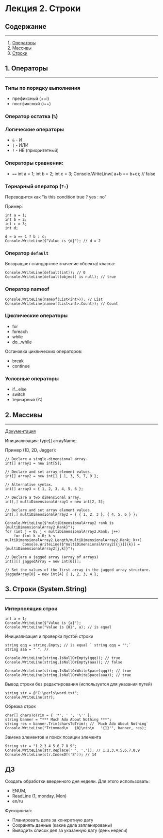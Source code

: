 # Лекция 2. Строки

## Содержание

---

1. [Операторы](#operators)
2. [Массивы](#arrays)
3. [Строки](#string)

## <a name="operators"> 1. Операторы </a>

---

### Типы по порядку выполнения

- префиксный (++i)
- постфиксный (i++)

### Оператор остатка (`%`)

### Логические операторы

- `&` - И
- `|` - ИЛИ
- `!` - НЕ (приоритетный)

### Операторы сравнения:

- `==`
    int a = 1;
    int b = 2;
    int c = 3;
    Console.WriteLinw( a+b == b+c); // false

### Тернарный оператор (`?:`)

Переводится как "is this condition true ? yes : no"

Пример:

    int a = 1;
    int b = 2;
    int c = 3;
    int d;

    d = a == 1 ? b : c;
    Console.WriteLine($"Value is {d}"); // d = 2

### Оператор `default`

Возвращает стандартное значение объекта/ класса:

    Console.WriteLine(default(int)); // 0
    Console.WriteLine(default(object) is null); // true

### Оператор nameof

    Console.WriteLine(nameof(List<int>)); // List
    Console.WriteLine(nameof(List<int>.Count)); // Count

### Циклические операторы

- for
- foreach
- while
- do...while

Остановка циклических операторов:

- break
- continue

### Условные операторы

- if...else
- switch
- тернарный (?:)

## <a name="arrays"> 2. Массивы </a>

---

[Документация](https://docs.microsoft.com/en-us/dotnet/csharp/programming-guide/arrays/multidimensional-arrays)

Инициализация:
type[] arrayName;

Пример (1D, 2D, Jagger):

    // Declare a single-dimensional array. 
    int[] array1 = new int[5];

    // Declare and set array element values.
    int[] array2 = new int[] { 1, 3, 5, 7, 9 };

    // Alternative syntax.
    int[] array3 = { 1, 2, 3, 4, 5, 6 };

    // Declare a two dimensional array.
    int[,] multiDimensionalArray1 = new int[2, 3];

    // Declare and set array element values.
    int[,] multiDimensionalArray2 = { { 1, 2, 3 }, { 4, 5, 6 } };

    Console.WriteLine($"multiDimensionalArray2 rank is {multiDimensionalArray2.Rank}");
    for (int j = 0; j < multiDimensionalArray2.Rank; j++)
        for (int k = 0; k < multiDimensionalArray2.Length/multiDimensionalArray2.Rank; k++)
            Console.WriteLine($"multiDimensionalArray2[{j}][{k}] =  {multiDimensionalArray2[j,k]}");

    // Declare a jagged array (array of arrays)
    int[][] jaggedArray = new int[6][];

    // Set the values of the first array in the jagged array structure.
    jaggedArray[0] = new int[4] { 1, 2, 3, 4 };

## <a name="array"> 3. Строки (System.String) </a>

---

### Интерполяция строк

    int a = 1;
    Console.WriteLine($"Value is {a}");
    Console.WriteLine("Value is {0}", a); // is equal

Инициализация и проверка пустой строки

    string qqq = string.Empty; // is equal ` string qqq = "";`
    string aaa = " "; //

    Console.WriteLine(string.IsNullOrEmpty(qqq)); // true
    Console.WriteLine(string.IsNullOrEmpty(aaa)); // false

    Console.WriteLine(string.IsNullOrWhiteSpace(qqq)); // true
    Console.WriteLine(string.IsNullOrWhiteSpace(aaa)); // true

Вывод строки без редактирования (используется для указания путей)

    string str = @"C:\perls\word.txt";
    Console.WriteLine(str);

Обрезка строк

    char[] charsToTrim = { '*', ' ', '\'' };
    string banner = "*** Much Ado About Nothing ***";
    string res = banner.Trim(charsToTrim); // `Much Ado About Nothing`
    Console.WriteLine("Trimmmed\n   {0}\nto\n   '{1}'", banner, res);

Замена элементов и поиск позиции элемента

    String str = "1 2 3 4 5 6 7 8 9";
    Console.WriteLine(str.Replace(' ', ',')); // 1,2,3,4,5,6,7,8,9
    Console.WriteLine(str.IndexOf('8')); // 14

## **ДЗ**

Создать обработки введенного дня недели. Для этого использовать:

- ENUM,
- ReadLine (1, monday, Mon)
- en/ru

Функционал:

- Планировать дела за конкретную дату
- Сохранять данные (какие дела запланированы)
- Выводить список дел за указанную дату (день недели)